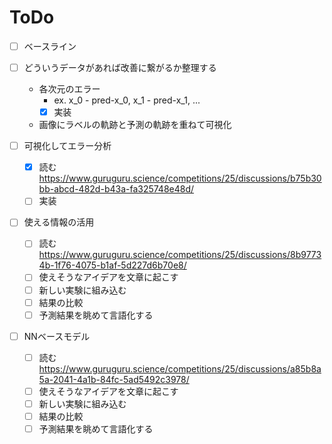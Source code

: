 # ToDo

- [ ] ベースライン

- [ ] どういうデータがあれば改善に繋がるか整理する
  - 各次元のエラー
    - ex. x_0 - pred-x_0, x_1 - pred-x_1, ...
    - [x] 実装
  - 画像にラベルの軌跡と予測の軌跡を重ねて可視化

- [ ] 可視化してエラー分析
  - [x] 読む <https://www.guruguru.science/competitions/25/discussions/b75b30bb-abcd-482d-b43a-fa325748e48d/>
  - [ ] 実装

- [ ] 使える情報の活用
  - [ ] 読む <https://www.guruguru.science/competitions/25/discussions/8b97734b-1f76-4075-b1af-5d227d6b70e8/>
  - [ ] 使えそうなアイデアを文章に起こす
  - [ ] 新しい実験に組み込む
  - [ ] 結果の比較
  - [ ] 予測結果を眺めて言語化する

- [ ] NNベースモデル
  - [ ] 読む <https://www.guruguru.science/competitions/25/discussions/a85b8a5a-2041-4a1b-84fc-5ad5492c3978/>
  - [ ] 使えそうなアイデアを文章に起こす
  - [ ] 新しい実験に組み込む
  - [ ] 結果の比較
  - [ ] 予測結果を眺めて言語化する